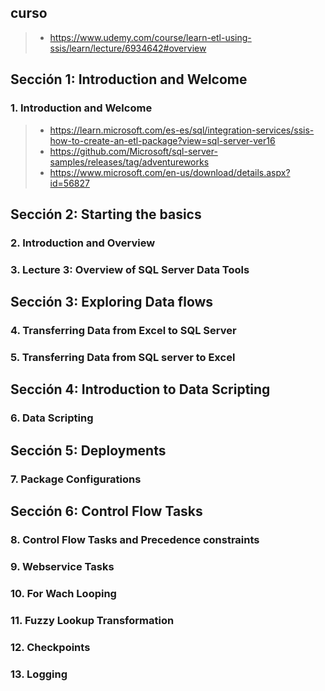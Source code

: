 
## curso
>- https://www.udemy.com/course/learn-etl-using-ssis/learn/lecture/6934642#overview

## Sección 1: Introduction and Welcome

### 1. Introduction and Welcome
>- https://learn.microsoft.com/es-es/sql/integration-services/ssis-how-to-create-an-etl-package?view=sql-server-ver16
>- https://github.com/Microsoft/sql-server-samples/releases/tag/adventureworks
>- https://www.microsoft.com/en-us/download/details.aspx?id=56827

## Sección 2: Starting the basics

### 2. Introduction and Overview

### 3. Lecture 3: Overview of SQL Server Data Tools

## Sección 3: Exploring Data flows

### 4. Transferring Data from Excel to SQL Server

### 5. Transferring Data from SQL server to Excel

## Sección 4: Introduction to Data Scripting

### 6. Data Scripting

## Sección 5: Deployments

### 7. Package Configurations

## Sección 6: Control Flow Tasks

### 8. Control Flow Tasks and Precedence constraints

### 9. Webservice Tasks

### 10. For Wach Looping

### 11. Fuzzy Lookup Transformation

### 12. Checkpoints

### 13. Logging





